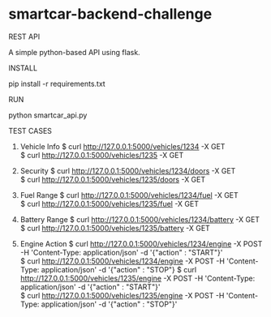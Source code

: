 # smartcar-backend-challenge

REST API

A simple python-based API using flask.

INSTALL

pip install -r requirements.txt

RUN

python smartcar_api.py

TEST CASES

1) Vehicle Info
$ curl http://127.0.0.1:5000/vehicles/1234 -X GET                                          
$ curl http://127.0.0.1:5000/vehicles/1235 -X GET

2) Security
$ curl http://127.0.0.1:5000/vehicles/1234/doors -X GET                                    
$ curl http://127.0.0.1:5000/vehicles/1235/doors -X GET                                                                                         

3) Fuel Range
$ curl http://127.0.0.1:5000/vehicles/1234/fuel -X GET                                     
$ curl http://127.0.0.1:5000/vehicles/1235/fuel -X GET                                                                                         

4) Battery Range
$ curl http://127.0.0.1:5000/vehicles/1234/battery -X GET                                                        
$ curl http://127.0.0.1:5000/vehicles/1235/battery -X GET

5) Engine Action
$ curl http://127.0.0.1:5000/vehicles/1234/engine -X POST -H 'Content-Type: application/json' -d '{"action" : "START"}'  
$ curl http://127.0.0.1:5000/vehicles/1234/engine -X POST -H 'Content-Type: application/json' -d '{"action" : "STOP"}
$ curl http://127.0.0.1:5000/vehicles/1235/engine -X POST -H 'Content-Type: application/json' -d '{"action" : "START"}'                         
$ curl http://127.0.0.1:5000/vehicles/1235/engine -X POST -H 'Content-Type: application/json' -d '{"action" : "STOP"}'    
 




